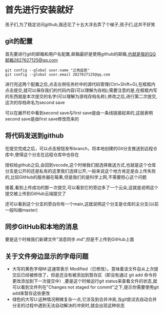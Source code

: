 # 首先进行安装就好
孩子们,为了稳定访问github,我还花了十五大洋去弄了个梯子,孩子们,这并不好笑
## git的配置
首先要进行git的邮箱和用户名配置,邮箱最好是使用github的邮箱,也就是我的QQ邮箱2827627125@qq.com 

```shell
git config --global user.name "之焉兹若"
git config --global user.email 2827627125@qq.com
```
进行完这两个配置之后,点击左侧任务栏中的源代码管理(Ctrl+Shift+G),在框框内点击提交,就可以保存我们的代码内容(可以理解为存档);需要注意的是,在框框内写的东西就是本次提交的名字(可以理解为游戏存档名称),修改之后,进行第二次提交,这次的存档命名为second save

可以在展开栏中看到second save与first save是由一条线链接起来的,这就表明second save是由first save修改而来的

## 将代码发送到github
在提交完成之后，可以点击按钮发布branch，将本地创建的Git分支推送到远程仓库中,使得这个分支在远程仓库中也存在

授权给github之后,会回到vscode,这个时候我们就选择推送方式,也就是这个仓库分支是公开的还是私有的这里我们选择公开,一般来说这个地方肯定是会上传失败的,比较GitHub的服务器在莓果,但是我们的是科学上网,不需要担心这个问题

接着,看到上传成功的那一次提交,可以看到它的旁边多了一个云朵,这就是说明这个提交被上传到GitHub云端提交了

还可以看到这个分支的旁白你有一个main,这就说明这个分支是仓库的主分支(以前一般叫做master)

## 同步GitHub和本地的消息
要是这个时候我们新建文件"消息同步.md",但是不上传到GitHub上面

## 关于文件旁边显示的字母问题
- 大写的黄色字母M:这通常表示 Modified（已修改）。意味着该文件自从上次提交后已经被修改了，但是还没有被添加到暂存区（即没有通过 git add 命令将更改添加到下一次提交中）,要是这个时候运行git status来查看文件的状态,就可以看到文件列在"Changes not staged for commit"之下,提示你需要使用git add来暂存这些更改
- 绿色的大写U:这种情况稍微复杂一点,它涉及到合并冲突,当git尝试去自动合并分支的过程中遇到无法自动解决的冲突时,就会出现这种状态
